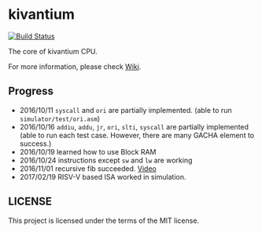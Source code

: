 kivantium
==============
[![Build Status](https://travis-ci.org/kivantium/kivantium.svg?branch=master)](https://travis-ci.org/kivantium/kivantium)

The core of kivantium CPU.

For more information, please check [Wiki](https://github.com/kivantium/kivantium/wiki).

Progress
--------
- 2016/10/11 `syscall` and `ori` are partially implemented. (able to run `simulator/test/ori.asm`) 
- 2016/10/16 `addiu`, `addu`, `jr`, `ori`, `slti`, `syscall` are partially implemented (able to run each test case. However, there are many GACHA element to success.)
- 2016/10/19 learned how to use Block RAM
- 2016/10/24 instructions except `sw` and `lw` are working
- 2016/11/01 recursive fib succeeded. [Video](https://twitter.com/kivantium/status/793435185488404481)
- 2017/02/19 RISV-V based ISA worked in simulation.

LICENSE
--------
This project is licensed under the terms of the MIT license.
